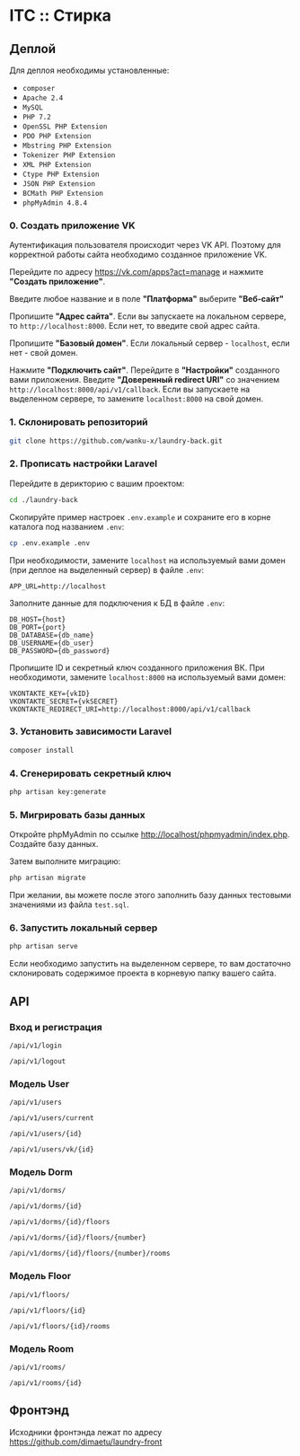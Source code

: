 # ITC :: Стирка

## Деплой

Для деплоя необходимы установленные:

* `composer`
* `Apache 2.4`
* `MySQL`
* `PHP 7.2`
* `OpenSSL PHP Extension`
* `PDO PHP Extension`
* `Mbstring PHP Extension`
* `Tokenizer PHP Extension`
* `XML PHP Extension`
* `Ctype PHP Extension`
* `JSON PHP Extension`
* `BCMath PHP Extension`
* `phpMyAdmin 4.8.4`

### 0. Создать приложение VK

Аутентификация пользователя происходит через VK API. Поэтому для корректной работы сайта необходимо созданное приложение VK.

Перейдите по адресу <https://vk.com/apps?act=manage> и нажмите **"Создать приложение"**.

Введите любое название и в поле **"Платформа"** выберите **"Веб-сайт"**

Пропишите **"Адрес сайта"**. Если вы запускаете на локальном сервере, то `http://localhost:8000`. Если нет, то введите свой адрес сайта.

Пропишите **"Базовый домен"**. Если локальный сервер - `localhost`, если нет - свой домен.

Нажмите **"Подключить сайт"**. Перейдите в **"Настройки"** созданного вами приложения. Введите **"Доверенный redirect URI"** со значением `http://localhost:8000/api/v1/callback`. Если вы запускаете на выделенном сервере, то замените `localhost:8000` на свой домен.

### 1. Склонировать репозиторий

```bash
git clone https://github.com/wanku-x/laundry-back.git
```

### 2. Прописать настройки Laravel

Перейдите в дерикторию с вашим проектом:

```bash
cd ./laundry-back
```

Скопируйте пример настроек `.env.example` и сохраните его в корне каталога под названием `.env`:

```bash
cp .env.example .env
```

При необходимости, замените `localhost` на используемый вами домен (при деплое на выделенный сервер) в файле `.env`:

```
APP_URL=http://localhost
```

Заполните данные для подключения к БД в файле `.env`:

```
DB_HOST={host}
DB_PORT={port}
DB_DATABASE={db_name}
DB_USERNAME={db_user}
DB_PASSWORD={db_password}
```

Пропишите ID и секретный ключ созданного приложения ВК. При необходимоти, замените `localhost:8000` на используемый вами домен:

```
VKONTAKTE_KEY={vkID}
VKONTAKTE_SECRET={vkSECRET}
VKONTAKTE_REDIRECT_URI=http://localhost:8000/api/v1/callback
```

### 3. Установить зависимости Laravel

```bash
composer install
```

### 4. Сгенерировать секретный ключ

```bash
php artisan key:generate
```

### 5. Мигрировать базы данных

Откройте phpMyAdmin по ссылке <http://localhost/phpmyadmin/index.php>. Создайте базу данных.

Затем выполните миграцию:

```bash
php artisan migrate
```

При желании, вы можете после этого заполнить базу данных тестовыми значениями из файла `test.sql`.

### 6. Запустить локальный сервер

```bash
php artisan serve
```

Если необходимо запустить на выделенном сервере, то вам достаточно склонировать содержимое проекта в корневую папку вашего сайта.

## API

### Вход и регистрация

```
/api/v1/login
```
```
/api/v1/logout
```

### Модель User

```
/api/v1/users
```
```
/api/v1/users/current
```
```
/api/v1/users/{id}
```
```
/api/v1/users/vk/{id}
```

### Модель Dorm

```
/api/v1/dorms/
```
```
/api/v1/dorms/{id}
```
```
/api/v1/dorms/{id}/floors
```
```
/api/v1/dorms/{id}/floors/{number}
```
```
/api/v1/dorms/{id}/floors/{number}/rooms
```

### Модель Floor

```
/api/v1/floors/
```
```
/api/v1/floors/{id}
```
```
/api/v1/floors/{id}/rooms
```

### Модель Room

```
/api/v1/rooms/
```
```
/api/v1/rooms/{id}
```

## Фронтэнд

Исходники фронтэнда лежат по адресу <https://github.com/dimaetu/laundry-front>